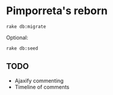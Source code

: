 # Pimporreta's reborn

    rake db:migrate

Optional:

    rake db:seed

## TODO

- Ajaxify commenting
- Timeline of comments
